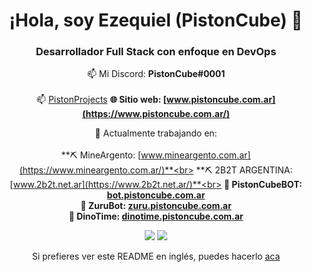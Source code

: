 <div align="center">

# ¡Hola, soy Ezequiel (PistonCube) :wave:
### Desarrollador Full Stack con enfoque en DevOps
:mailbox: Mi Discord: **PistonCube#0001**<br /><br/>
:mailbox: [PistonProjects](https://discord.gg/eKeeZPq6SJ)
**:globe_with_meridians: Sitio web: [www.pistoncube.com.ar](https://www.pistoncube.com.ar/)**

:telescope: Actualmente trabajando en:<br /><br />
**:pick: MineArgento: [www.mineargento.com.ar](https://www.mineargento.com.ar/)**<br>
**:pick: 2B2T ARGENTINA: [www.2b2t.net.ar](https://www.2b2t.net.ar/)**<br>
**:robot: PistonCubeBOT: [bot.pistoncube.com.ar](https://bot.pistoncube.com.ar/)**<br>
**:robot: ZuruBot: [zuru.pistoncube.com.ar](https://zuru.pistoncube.com.ar/)** <br>
**:robot: DinoTime: [dinotime.pistoncube.com.ar](https://dinotime.pistoncube.com.ar/)**

<img src="https://github-readme-stats.vercel.app/api?username=PistonCube&show_icons=true&text_color=00ff00&icon_color=008000&theme=dark">
<img src="https://github-readme-stats.vercel.app/api/top-langs/?username=PistonCube&layout=compact&text_color=00ff00&icon_color=008000&theme=dark">

Si prefieres ver este README en inglés, puedes hacerlo [aca](https://github.com/PistonCube/PistonCube/blob/main/README.md)
</div>
